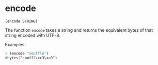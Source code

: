 # encode

`(encode STRING)`

The function `encode` takes a string and returns the equivalent bytes
of that string encoded with UTF-8.

Examples:

```lisp
> (encode "soufflé")
#bytes("souffl\xc3\xa9")

```
